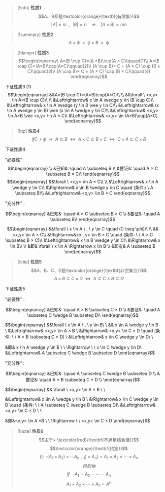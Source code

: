 > [!info] **性质1**
> $$A、B都是\textcolor{orange}{\textbf{有限集}}$$
> $$|A|=m \ \  , \ \ |B|=n \quad \Rightarrow \quad |A×B|=mn$$

> [!summary] **性质2**
> $$A × \phi \ \ =\ \  \phi × B \ \ =\ \  \phi$$

> [!danger] **性质3**
> $$\begin{eqnarray}
> A×(B \cup C)=(A ×B)\cup(A × C)\qquad(1)\\
> A×(B \cap C)=(A×B)\cap(A×C)\qquad(2)\\
> (A \cup B)× C = (A × C) \cup (B × C)\qquad(3)\\
> (A \cap B)× C = (A × C) \cap (B × C)\qquad(4)
\end{eqnarray}$$

下证性质3.(1)
$$\begin{eqnarray}
&&A×(B \cup C)=(A×B)\cup(A×C)\\
\\
&&\forall  \ <x,y> \in A×(B \cup C)\\ \\
&\Leftrightarrow& x \in A \wedge y \in (B \cup C)\\
&\Leftrightarrow& x \in A \wedge (y \in B \vee y \in C)\\
&\Leftrightarrow& (x \in A \wedge y \in B) \vee (x \in A \wedge y \in C)\\
&\Leftrightarrow& <x,y> \in A×B \vee <x,y> \in A × C\\
&\Leftrightarrow& <x,y> \in (A×B)\cup(A×C)
\end{eqnarray}$$

> [!tip] **性质4**
> $$if C \neq \phi \ \ \Rightarrow \ \ A \subseteq B \ \ \Leftrightarrow\ \  A × C \subseteq B × C \ \ \Leftrightarrow\ \  C × A \subseteq C × B$$

下证性质4

"必要性"  :
$$\begin{eqnarray}
\\
&已知&: \quad A \subseteq B \\
&要证&: \quad A × C \subseteq B × C\\
\end{eqnarray}$$
$$\begin{eqnarray}
&&\forall \ <x,y> \in A × C\\ \\
&\Leftrightarrow& x \in A \wedge y \in C\\
&\Rightarrow& x \in B \wedge y \in C \quad (条件:\ \ A \subseteq B)\\
&\Leftrightarrow& <x,y> \in B × C
\end{eqnarray}$$

"充分性"  :

$$\begin{eqnarray}
&已知&: \quad  A × C \subseteq B × C \\
&要证&: \quad  A \subseteq B\\
\end{eqnarray}$$

$$\begin{eqnarray}
&&\forall \ x \in A \ , \ y \in C \quad (C \neq \phi)\\ \\
&&<x,y> \in A × C\\
&\Rightarrow&<x , y> \in B × C \quad (条件: \ \ A × C \subseteq B × C)\\
&\Leftrightarrow& x \in B \wedge y \in C\\
&\Rightarrow& x \in B\\ \\
&即& \forall \ x \in A \Rightarrow x \in B \\
&即有& A \subseteq B
\end{eqnarray}$$
> [!cite] **性质5**
> $$A、B、C、D是\textcolor{orange}{\textbf{非空集合}}$$
> $$A × B \subseteq C × D \ \ \Leftrightarrow \ \  A \subseteq C \wedge B \subseteq D$$

下证性质5

"必要性"  :

$$\begin{eqnarray}
&已知&: \quad  A × B \subseteq C × D \\
&要证&: \quad  A \subseteq C \wedge B \subseteq D\\
\end{eqnarray}$$

$$\begin{eqnarray}
&&\forall \ x \in A \ , \ y \in B\\ \\
&& x \in A \wedge y \in B \\
&\Leftrightarrow& <x,y> \in A × B \\
&\Rightarrow& <x,y> \in C × D \quad (条件: \ \ A × B \subseteq C × D) \\
&\Leftrightarrow& x \in C \wedge y \in D\\ \\

&即& x \in A \wedge y \in B \ \ \Rightarrow \ \ x \in C \wedge y \in D\\
&\Leftrightarrow& A \subseteq C \wedge B \subseteq D 
\end{eqnarray}$$

”充分性“  :

$$\begin{eqnarray}
&已知&: \quad  A \subseteq C \wedge B \subseteq D \\
&要证&: \quad  A × B \subseteq C × D \\
\end{eqnarray}$$

$$\begin{eqnarray}
&& \forall \ <x,y> \in A × B \\ \\

&\Leftrightarrow& x \in A \wedge y \in B \\
&\Rightarrow& x \in C \wedge y \in D \quad (条件: \ \ A \subseteq C \wedge B \subseteq D)\\
&\Leftrightarrow& <x,y> \in C × D  \\ \\

&即&<x,y> \in A ×B \ \ \Rightarrow \ \ <x,y> \in C × D
\end{eqnarray}$$

> [!note] **性质6**
> $$由于× \textcolor{red}{\textbf{不满足结合律}}$$
> $$\textcolor{orange}{\textbf{约定}}$$
> $$( (\cdots(A_{1} × A_{2})× \cdots A_{n-1})× A_{n})=A_{1} ×A_{2}× \cdots × A_{n}$$
> $$特别地$$
> $$if \quad A_{1}=A_{2}=\cdots=A_{n}$$
> $$A_{1}×A_{2}×\cdots×A_{n}=A^{n}$$
